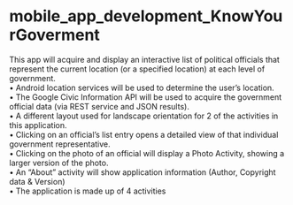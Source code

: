 # mobile_app_development_KnowYourGoverment
This app will acquire and display an interactive list of political officials that represent the current location (or a specified location) at each level of government.  
• Android location services will be used to determine the user’s location.  
• The Google Civic Information API will be used to acquire the government official data (via REST service and JSON results).  
• A different layout used for landscape orientation for 2 of the activities in this application.  
• Clicking on an official’s list entry opens a detailed view of that individual government representative.  
• Clicking on the photo of an official will display a Photo Activity, showing a larger version of the photo.  
• An “About” activity will show application information (Author, Copyright data & Version)  
• The application is made up of 4 activities  

